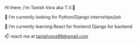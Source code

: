 Hi there ,I'm Tanish Vora aka T.V.👋
 



🔭 I’m currently looking for Python/Django internships/job

🌱 I’m currently learning React for frontend Django for backend

📫 reach me at tanishvora99@gmail.com

